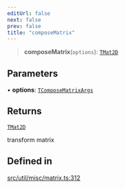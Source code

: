 ```yaml
---
editUrl: false
next: false
prev: false
title: "composeMatrix"
---
```


> **composeMatrix**(`options`): [`TMat2D`](/api/type-aliases/tmat2d/)

## Parameters

• **options**: [`TComposeMatrixArgs`](/api/namespaces/util/type-aliases/tcomposematrixargs/)

## Returns

[`TMat2D`](/api/type-aliases/tmat2d/)

transform matrix

## Defined in

[src/util/misc/matrix.ts:312](https://github.com/fabricjs/fabric.js/blob/c093e29e73123dafcfa091ff4d5e04e690bb796e/src/util/misc/matrix.ts#L312)

